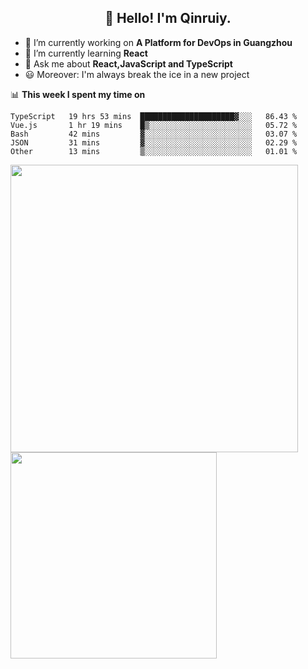 <h2 align="center">👋 Hello! I'm Qinruiy.</h2>


- 🔭 I’m currently working on **A Platform for DevOps in Guangzhou**
- 🌱 I’m currently learning **React**
- 💬 Ask me about **React,JavaScript and TypeScript**
- 😃 Moreover: I'm always break the ice in a new project

📊 **This week I spent my time on**

<!--START_SECTION:waka-->
```text
TypeScript   19 hrs 53 mins  █████████████████████▓░░░   86.43 % 
Vue.js       1 hr 19 mins    █▒░░░░░░░░░░░░░░░░░░░░░░░   05.72 % 
Bash         42 mins         ▓░░░░░░░░░░░░░░░░░░░░░░░░   03.07 % 
JSON         31 mins         ▓░░░░░░░░░░░░░░░░░░░░░░░░   02.29 % 
Other        13 mins         ▒░░░░░░░░░░░░░░░░░░░░░░░░   01.01 % 
```
<!--END_SECTION:waka-->

<p>
<img align="left" width="460" src="https://github-readme-stats.vercel.app/api?username=Qinruiy&custom_title=Qrinruiy's Github Stats&theme=graywhite&hide_border=true"/> <img align="left" width="330" src="https://github-readme-stats.vercel.app/api/top-langs/?username=Qinruiy&layout=compact&theme=graywhite&hide_border=true"/>
</p>
